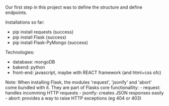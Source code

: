 Our first step in this project was to define the structure and define endpoints.

Installations so far:
- pip install requests (success)
- pip install Flask (success)
- pip install Flask-PyMongo (success)

Technologies:
- database: mongoDB
- bakend: python
- front-end: javascript, maybe with REACT framework (and html+css ofc)


Note:
When installing Flask, the modules 'request', 'jsonify' and 'abort' come bundled with it. They are part of Flasks core functionallity:
    - request: handles incomming HTTP requests
    - jsonify: creates JSON responses easily
    - abort: provides a way to raise HTTP exceptions (eg 404 or 403)

